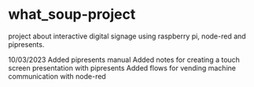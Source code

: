 # what_soup-project
project about interactive digital signage using raspberry pi, node-red and pipresents.

10/03/2023
Added pipresents manual
Added notes for creating a touch screen presentation with pipresents
Added flows for vending machine communication with node-red
